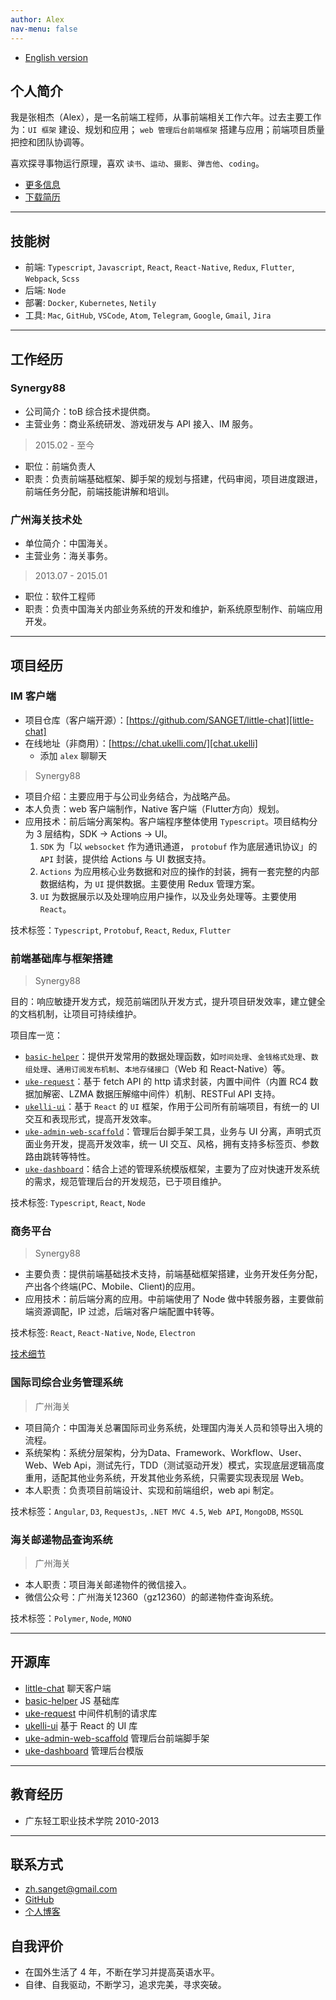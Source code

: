 ```yaml
---
author: Alex
nav-menu: false
---
```


<!-- <style>
  ul ul {
    margin-bottom: 0;
  }
  h1,h2,h3,h4,h5,h6 {
    margin: 1em 0;
  }
  /* a {
    color: #7fa0fc;
  } */
  .post-container {
    padding: 0 1em !important;
  }
  .artical {
    padding: 0.5em 0.5em !important;
  }
</style> -->

- [English version](/resume_en)

<!-- -------- -->

## 个人简介

我是张相杰（Alex），是一名前端工程师，从事前端相关工作六年。过去主要工作为：`UI 框架` 建设、规划和应用； `web 管理后台前端框架` 搭建与应用；前端项目质量把控和团队协调等。

喜欢探寻事物运行原理，喜欢 `读书`、`运动`、`摄影`、`弹吉他`、`coding`。

- [更多信息](/about)
- [下载简历](/assets/other/resume.pdf)

--------

## 技能树

- 前端: `Typescript`, `Javascript`, `React`, `React-Native`, `Redux`, `Flutter`, `Webpack`, `Scss`
- 后端: `Node`
- 部署: `Docker`, `Kubernetes`, `Netily`
- 工具: `Mac`, `GitHub`, `VSCode`, `Atom`, `Telegram`, `Google`, `Gmail`, `Jira`

--------

## 工作经历

### Synergy88

- 公司简介：toB 综合技术提供商。
- 主营业务：商业系统研发、游戏研发与 API 接入、IM 服务。

> 2015.02 - 至今

- 职位：前端负责人
- 职责：负责前端基础框架、脚手架的规划与搭建，代码审阅，项目进度跟进，前端任务分配，前端技能讲解和培训。

### 广州海关技术处

- 单位简介：中国海关。
- 主营业务：海关事务。

> 2013.07 - 2015.01

- 职位：软件工程师
- 职责：负责中国海关内部业务系统的开发和维护，新系统原型制作、前端应用开发。

--------

## 项目经历

### IM 客户端

- 项目仓库（客户端开源）：[https://github.com/SANGET/little-chat][little-chat]
- 在线地址（非商用）：[https://chat.ukelli.com/][chat.ukelli]
  - 添加 `alex` 聊聊天

> Synergy88

- 项目介绍：主要应用于与公司业务结合，为战略产品。
- 本人负责：web 客户端制作，Native 客户端（Flutter方向）规划。
- 应用技术：前后端分离架构。客户端程序整体使用 `Typescript`。项目结构分为 3 层结构，SDK -> Actions -> UI。
  1. `SDK` 为「以 `websocket` 作为通讯通道， `protobuf` 作为底层通讯协议」的 `API` 封装，提供给 Actions 与 UI 数据支持。
  2. `Actions` 为应用核心业务数据和对应的操作的封装，拥有一套完整的内部数据结构，为 `UI` 提供数据。主要使用 Redux 管理方案。
  3. `UI` 为数据展示以及处理响应用户操作，以及业务处理等。主要使用 `React`。

技术标签：`Typescript`, `Protobuf`, `React`, `Redux`, `Flutter`

### 前端基础库与框架搭建

> Synergy88

目的：响应敏捷开发方式，规范前端团队开发方式，提升项目研发效率，建立健全的文档机制，让项目可持续维护。

项目库一览：

- [`basic-helper`][basic-helper]：提供开发常用的数据处理函数，如`时间处理`、`金钱格式处理`、`数组处理`、`通用订阅发布机制`、`本地存储接口`（Web 和 React-Native）等。
- [`uke-request`][uke-request]：基于 fetch API 的 http 请求封装，内置中间件（内置 RC4 数据加解密、LZMA 数据压解缩中间件）机制、RESTFul API 支持。
- [`ukelli-ui`][ukelli-ui]：基于 `React` 的 `UI` 框架，作用于公司所有前端项目，有统一的 UI 交互和表现形式，提高开发效率。
- [`uke-admin-web-scaffold`][uke-admin-web-scaffold]：管理后台脚手架工具，业务与 UI 分离，声明式页面业务开发，提高开发效率，统一 UI 交互、风格，拥有支持多标签页、参数路由跳转等特性。
- [`uke-dashboard`][uke-admin-seed]：结合上述的管理系统模版框架，主要为了应对快速开发系统的需求，规范管理后台的开发规范，已于项目维护。

技术标签: `Typescript`, `React`, `Node`

### 商务平台

> Synergy88

- 主要负责：提供前端基础技术支持，前端基础框架搭建，业务开发任务分配，产出各个终端(PC、Mobile、Client)的应用。
- 应用技术：前后端分离的应用。中前端使用了 Node 做中转服务器，主要做前端资源调配，IP 过滤，后端对客户端配置中转等。

技术标签: `React`, `React-Native`, `Node`, `Electron`

[技术细节](/uke-libs)

### 国际司综合业务管理系统

> 广州海关

- 项目简介：中国海关总署国际司业务系统，处理国内海关人员和领导出入境的流程。
- 系统架构：系统分层架构，分为Data、Framework、Workflow、User、Web、Web Api，测试先行，TDD（测试驱动开发）模式，实现底层逻辑高度重用，适配其他业务系统，开发其他业务系统，只需要实现表现层 Web。
- 本人职责：负责项目前端设计、实现和前端组织，web api 制定。

技术标签：`Angular`, `D3`, `RequestJs`, `.NET MVC 4.5`, `Web API`, `MongoDB`, `MSSQL`

### 海关邮递物品查询系统

> 广州海关

- 本人职责：项目海关邮递物件的微信接入。
- 微信公众号：广州海关12360（gz12360）的邮递物件查询系统。

技术标签：`Polymer`, `Node`, `MONO`

--------

## 开源库

- [little-chat](https://chat.ukelli.com/) 聊天客户端
- [basic-helper](https://basic.ukelli.com/) JS 基础库
- [uke-request](https://request.ukelli.com/) 中间件机制的请求库
- [ukelli-ui](https://ui.ukelli.com/) 基于 React 的 UI 库
- [uke-admin-web-scaffold](https://scaffold.ukelli.com/) 管理后台前端脚手架
- [uke-dashboard](https://admin.ukelli.com/) 管理后台模版

--------

## 教育经历

- 广东轻工职业技术学院 2010-2013

--------

## 联系方式

- <a href="mailto:zh.sanget@gmail.com" target="_top">zh.sanget@gmail.com</a>
- <a href="https://github.com/SANGET" target="_blank">GitHub</a>
- [个人博客](https://ukelli.com/)

## 自我评价

- 在国外生活了 4 年，不断在学习并提高英语水平。
- 自律、自我驱动，不断学习，追求完美，寻求突破。

[uke-request]: https://github.com/SANGET/uke-request
[basic-helper]: https://github.com/SANGET/basic-helper
[ukelli-ui]: https://github.com/ukelli/ukelli-ui
[uke-admin-web-scaffold]: https://github.com/SANGET/uke-admin-web-scaffold
[uke-admin-seed]: https://github.com/SANGET/uke-admin-seed
[little-chat]: https://github.com/SANGET/little-chat
[chat.ukelli]: https://chat.ukelli.com/
